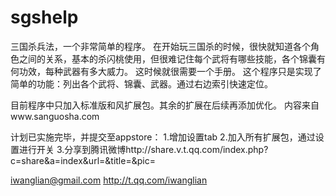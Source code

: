 sgshelp
=======

三国杀兵法，一个非常简单的程序。
在开始玩三国杀的时候，很快就知道各个角色之间的关系，基本的杀闪桃使用，但很难记住每个武将有哪些技能，各个锦囊有何功效，每种武器有多大威力。
这时候就很需要一个手册。
这个程序只是实现了简单的功能：列出各个武将、锦囊、武器。通过右边索引快速定位。

目前程序中只加入标准版和风扩展包。其余的扩展在后续再添加优化。
内容来自www.sanguosha.com

计划已实施完毕，并提交至appstore：
1.增加设置tab
2.加入所有扩展包，通过设置进行开关
3.分享到腾讯微博http://share.v.t.qq.com/index.php?c=share&a=index&url=&title=&pic=

iwanglian@gmail.com
http://t.qq.com/iwanglian